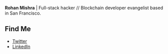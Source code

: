 **Rohan Mishra** | Full-stack hacker // Blockchain developer evangelist based in San Francisco.

## Find Me
- [Twitter](https://twitter.com/meeshbhoombah)
- [LinkedIn](https://www.linkedin.com/in/aboutrohan/)

